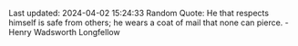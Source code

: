 Last updated: 2024-04-02 15:24:33
Random Quote: He that respects himself is safe from others; he wears a coat of mail that none can pierce. - Henry Wadsworth Longfellow